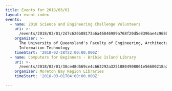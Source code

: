 ```yaml
---
title: Events for 2018/03/01
layout: event-index
events:
  - name: 2018 Science and Engineering Challenge Volunteers
    uri: >-
      /events/2018/03/01/2d7c620b08173a6a46846989a768f20d5e8396ae4c968bd0bd332ba2fdf6d16a
    organizer: >-
      The University of Queensland's Faculty of Engineering, Architecture \u0026
      Information Technology
    timeStart: '2018-02-28T22:00:00.000Z'
  - name: Computers for Beginners - Bribie Island Library
    uri: >-
      /events/2018/03/01/38ce48d669ce4c663292a32510804908061e56600218a2567eec05d04faee44e
    organizer: Moreton Bay Region Libraries
    timeStart: '2018-03-01T04:00:00.000Z'

---
```

